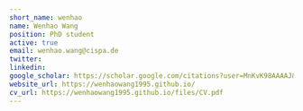 ```yaml
---
short_name: wenhao
name: Wenhao Wang
position: PhD student
active: true
email: wenhao.wang@cispa.de
twitter: 
linkedin: 
google_scholar: https://scholar.google.com/citations?user=MnKvK98AAAAJ&hl=en
website_url: https://wenhaowang1995.github.io/
cv_url: https://wenhaowang1995.github.io/files/CV.pdf
---
```

 
